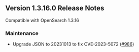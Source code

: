 ## Version 1.3.16.0 Release Notes

Compatible with OpenSearch 1.3.16

### Maintenance
* Upgrade JSON to 20231013 to fix CVE-2023-5072 ([#986](https://github.com/opensearch-project/reporting/pull/986))

